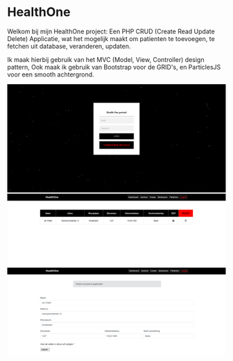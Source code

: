 # HealthOne

Welkom bij mijn HealthOne project:
Een PHP CRUD (Create Read Update Delete) Applicatie, wat het mogelijk maakt om patienten te toevoegen, te fetchen uit database, veranderen, updaten.


Ik maak hierbij gebruik van het MVC (Model, View, Controller) 
design pattern, Ook maak ik gebruik van Bootstrap voor de GRID's, en ParticlesJS voor een smooth achtergrond.


![Image of Login page - Verkeerde credentials](https://raw.githubusercontent.com/mhastan/HealthOne/main/img/wrongLogin.png)
![Patienten Portal](https://raw.githubusercontent.com/mhastan/HealthOne/main/img/patientenPortal.PNG)
![Edit Patient](https://raw.githubusercontent.com/mhastan/HealthOne/main/img/updatePatient.PNG)
